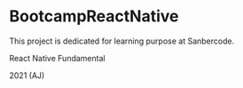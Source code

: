 # BootcampReactNative

This project is dedicated for learning purpose at Sanbercode.

React Native Fundamental

2021 (AJ)
